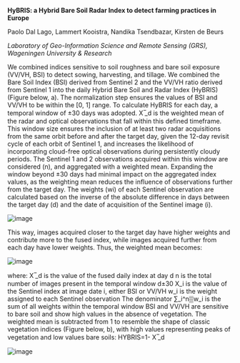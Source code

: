 **HyBRIS: a Hybrid Bare Soil Radar Index to detect farming practices in Europe**

Paolo Dal Lago, Lammert Kooistra, Nandika Tsendbazar, Kirsten de Beurs

*Laboratory of Geo-Information Science and Remote Sensing (GRS), Wageningen University & Research*

We combined indices sensitive to soil roughness and bare soil exposure (VV/VH, BSI) to detect sowing, harvesting, and tillage. We combined the Bare Soil Index (BSI) derived from Sentinel 2 and the VV/VH ratio derived from Sentinel 1 into the daily Hybrid Bare Soil and Radar Index (HyBRIS) (Figure below, a). The normalization step ensures the values of BSI and VV/VH to be within the [0, 1] range. To calculate HyBRIS for each day, a temporal window of ±30 days was adopted.  X ̅_d  is the weighted mean of the radar and optical observations that fall within this defined timeframe. This window size ensures the inclusion of at least two radar acquisitions from the same orbit before and after the target day, given the 12-day revisit cycle of each orbit of Sentinel 1, and increases the likelihood of incorporating cloud-free optical observations during persistently cloudy periods. The Sentinel 1 and 2 observations acquired within this window are considered (n), and aggregated with a weighted mean. Expanding the window beyond ±30 days had minimal impact on the aggregated index values, as the weighting mean reduces the influence of observations further from the target day. The weights (wi) of each Sentinel observation are calculated based on the inverse of the absolute difference in days between the target day (d) and the date of acquisition of the Sentinel image (i).

![image](https://github.com/user-attachments/assets/960f70d4-cd5b-41f6-8327-59fe923ea94a)

This way, images acquired closer to the target day have higher weights and contribute more to the fused index, while images acquired further from each day have lower weights. 
Thus, the weighted mean becomes:

![image](https://github.com/user-attachments/assets/94ad335f-03d1-4f03-9099-00dd3daea271)

where:
	X ̅_d is the value of the fused daily index at day d
	n is the total number of images present in the temporal window d±30
	X_i is the value of the Sentinel index at image date i, either BSI or VV/VH
	w_i is the weight assigned to each Sentinel observation
	The denominator ∑_i^n▒w_i  is the sum of all weights within the temporal window
BSI and VV/VH are sensitive to bare soil and show high values in the absence of vegetation. The weighted mean is subtracted from 1 to resemble the shape of classic vegetation indices (Figure below, b), with high values representing peaks of vegetation and low values bare soils:
HYBRIS=1- X ̅_d


![image](https://github.com/user-attachments/assets/4636ba3f-c3d8-436c-901b-5cdde1ebccb1)
